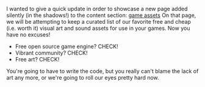 I wanted to give a quick update in order to showcase a new page added silently (in the shadows!) to the content section: [game assets](/content/game-assets/.md) On that page, we will be attempting to keep a curated list of our favorite free and cheap (i.e. worth it) visual art and sound assets for use in your games. Now you have no excuses!

-   Free open source game engine? CHECK!
-   Vibrant community? CHECK!
-   Free art? CHECK!

You're going to have to write the code, but you really can't blame the lack of art any more, or we're going to roll our eyes pretty hard now.

